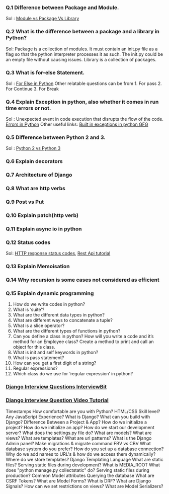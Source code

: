 ### Q.1 Difference between Package and Module.

Sol : [Module vs Package Vs Library](https://techvidvan.com/tutorials/modules-vs-packages-in-python/#:~:text=A%20module%20is%20a%20file,with%20the%20locally%20extracted%20variables.)

### Q.2 What is the difference between a package and a library in Python?
Sol: Package is a collection of modules. It must contain an init.py file as a flag so that the python interpreter processes it as such.
     The init.py could be an empty file without causing issues. Library is a collection of packages.

### Q.3 What is for-else Statement.

Sol : [For Else in Python](https://www.w3schools.com/python/gloss_python_for_else.asp)
     Other relatable questions can be from
     1. For pass
     2. For Continue
     3. For Break


### Q.4 Explain Exception in python, also whether it comes in run time errors or not.

Sol : Unexpected event in code execution that disrupts the flow of the code.
      [Errors in Python](https://www.tutorialspoint.com/Are-Python-Exceptions-runtime-errors)
     Other useful links: [Built in exceptions in python GFG](https://www.geeksforgeeks.org/built-exceptions-python/)

### Q.5 Difference between Python 2 and 3.

Sol : [Python 2 vs Python 3](https://www.guru99.com/python-2-vs-python-3.html)

### Q.6 Explain decorators

### Q.7 Architecture of Django

### Q.8 What are http verbs

### Q.9 Post vs Put

### Q.10 Explain patch(http verb)

### Q.11 Explain async io in python

### Q.12 Status codes
Sol: [HTTP response status codes](https://developer.mozilla.org/en-US/docs/Web/HTTP/Status), 
[Rest Api tutorial](https://www.restapitutorial.com/httpstatuscodes.html)

### Q.13 Explain Memoisation

### Q.14 Why recursion is some cases not considered as efficient

### Q.15 Explain dynamic programming

<!-- -------------------------------------- -->

1. How do we write codes in python?
2. What is ‘suite’?
3. What are the different data types in python?
4. What are different ways to concatenate a tuple?
5. What is a slice operator?
6. What are the different types of functions in python?
7. Can you define a class in python? How will you write a code and it’s method for an Employee class?
Create a method to print and call an object for this class.
8. What is init and self keywords in python?
9. What is pass statement?
10. How can you get a first digit of a string?
11. Regular expressions?
12. Which class do we use for ‘regular expression’ in python?

<!-- ------------------------------------------------ -->

### [Django Interview Questions InterviewBit](https://www.interviewbit.com/django-interview-questions/)

### [Django interview Question Video Tutorial](https://youtu.be/9ai0b1LRMQM)


Timestamps
 How comfortable are you with Python?
 HTML/CSS Skill level?
 Any JavaScript Experience?
 What is Django?
 What can you build with Django?
 Difference Between a Project & App?
 How do we initialize a project?
 How do we initialize an app?
 How do we start our development server?
 What does the settings.py file do?
 What are models? What are views? What are templates?
 What are url patterns?
 What is the Django Admin panel?
 Make migrations & migrate command
 FBV vs CBV
What database system do you prefer?
How do you set up a database connection?
Why do we add names to URL's & how do we access them dynamically?
Where do we store templates?
Django Templating Language
What are static files?
Serving static files during development?
  What is MEDIA_ROOT
What does "python manage.py collectstatic" do?
Serving static files during production?
Common Model attributes
Querying the database
What are CSRF Tokens?
What are Model Forms?
What is DRF?
What are Django Signals?
How can we set restrictions on views?
What are Model Serializers?

<!-- ------------------------------------------------------------ -->